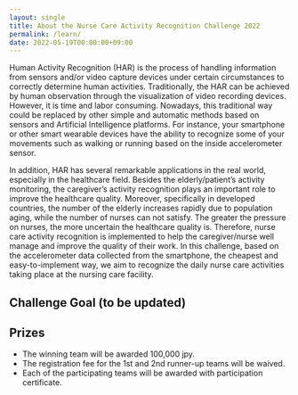 ```yaml
---
layout: single
title: About the Nurse Care Activity Recognition Challenge 2022
permalink: /learn/
date: 2022-05-19T00:00:00+09:00
---
```


Human Activity Recognition (HAR) is the process of handling information from sensors and/or video capture devices under certain circumstances to correctly determine human activities. Traditionally, the HAR can be achieved by human observation through the visualization of video recording devices. However, it is time and labor consuming. Nowadays, this traditional way could be replaced by other simple and automatic methods based on sensors and Artificial Intelligence platforms. For instance, your smartphone or other smart wearable devices have the ability to recognize some of your movements such as walking or running based on the inside accelerometer sensor.

In addition, HAR has several remarkable applications in the real world, especially in the healthcare field. Besides the elderly/patient’s activity monitoring, the caregiver’s activity recognition plays an important role to improve the healthcare quality. Moreover, specifically in developed countries, the number of the elderly increases rapidly due to population aging, while the number of nurses can not satisfy. The greater the pressure on nurses, the more uncertain the healthcare quality is. Therefore, nurse care activity recognition is implemented to help the caregiver/nurse well manage and improve the quality of their work. In this challenge, based on the accelerometer data collected from the smartphone, the cheapest and easy-to-implement way, we aim to recognize the daily nurse care activities taking place at the nursing care facility.

## Challenge Goal (to be updated)
<!--edit this part
The goal of the Nurse Care Activity Recognition Challenge is to recognize the daily activities of a caregiver/nurse in a healthcare facility based on the accelerometer data collected from smartphones. Participants utilize accelerometer data and its activity labels in training files, propose the methods to extract features from these data, and then feed to their own model. Finally, each team needs to use their model to predict the activity based on the accelerometer data following by the timestamp in the test data. 

- [Tutorial here](/challenge2022/tutorial/tutorial.html) 
- [To understand the dataset more clearly](/challenge2022/data/)

The training and testing dataset contains accelerometer data of 12 users (2, 3, 4, 5, 6, 7, 9, 12, 17, 19, 21, and 22), which were collected on May and June, 2018. The training data is provided with the activities labels, which describe the users’ activities before 18th June, 2018. The testing data was the accelerometer data acquired on 18th June and afterward. Participants are required to propose their pipelines, predict and submit the activity label for the testing dataset.


## Evaluation
Accuracy will be used as the performance measure.
-->

<!--old
Submissions will be evaluated by the average of the accuracy of macro activity classification (ma) and the average accuracy of micro-activity classification (mi). That is (ma+mi)/2.

The average accuracy of micro-activity classification is based on the multi-label accuracy formula. The accuracy of one sample is given by the number of correct labels predicted divided by the number of total true and predicted labels (cardinality of the union). 
-->

## Prizes
- The winning team will be awarded 100,000 jpy.
- The registration fee for the 1st and 2nd runner-up teams will be waived.
- Each of the participating teams will be awarded with participation certificate.

